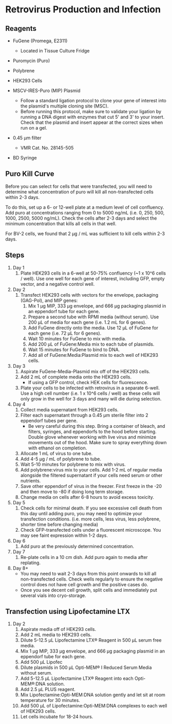 # Retrovirus Production and Infection

## Reagents

* FuGene (Promega, E2311)
    * Located in Tissue Culture Fridge

* Puromycin (Puro)

* Polybrene

* HEK293 Cells

* MSCV-IRES-Puro (MIP) Plasmid
    * Follow a standard ligation protocol to clone your gene of interest into
      the plasmid's multiple cloning site (MSC).
    * Before running this protocol, make sure to validate your ligation by
      running a DNA digest with enzymes that cut 5' and 3' to your insert.
      Check that the plasmid and insert appear at the correct sizes when run
      on a gel.

* 0.45 μm filter
    * VMR Cat. No. 28145-505

* BD Syringe

## Puro Kill Curve

Before you can select for cells that were transfected, you will need to
determine what concentration of puro will kill all non-transfected cells within
2-3 days.

To do this, set up a 6- or 12-well plate at a medium level of cell confluency.
Add puro at concentrations ranging from 0 to 5000 ng/mL (i.e. 0, 250, 500, 1000,
2500, 5000 ng/mL). Check the cells after 2-3 days and select the minimum
concentration that kills all cells in that well.

For BV-2 cells, we found that 2 μg / mL was sufficient to kill cells within 2-3
days.

## Steps

1. Day 1
    1. Plate HEK293 cells in a 6-well at 50-75% confluency (~1 x 10^6 cells / well).
       Use one well for each gene of interest, including GFP, empty vector, and
       a negative control well.
2. Day 2
    1. Transfect HEK293 cells with vectors for the envelope, packaging (GAG-Pol),
       and MIP genes:
        1. Mix 1 μg MIP, 333 μg envelope, and 666 μg packaging plasmid in an
           eppendorf tube for each gene.
        2. Prepare a second tube with RPMI media (without serum). Use 200 μL of
           media for each gene (i.e. 1.2 mL for 6 genes).
        3. Add FuGene directly onto the media. Use 12 μL of FuGene for each gene
           (i.e. 72 μL for 6 genes).
        4. Wait 10 minutes for FuGene to mix with media.
        5. Add 200 μL of FuGene:Media mix to each tube of plasmids.
        6. Wait 15 minutes for FuGene to bind to DNA.
        7. Add all of FuGene:Media:Plasmid mix to each well of HEK293 cells.
3. Day 3
    1. Aspirate FuGene-Media-Plasmid mix off of the HEK293 cells.
    2. Add 2 mL of complete media onto the HEK293 cells.
        * If using a GFP control, check HEK cells for fluorescence.
    3. Plate your cells to be infected with retrovirus in a separate 6-well. Use
       a high cell number (i.e. 1 x 10^6 cells / well) as these cells will only
       grow in the well for 3 days and many will die during selection.
4. Day 4
    1. Collect media supernatant from HEK293 cells.
    2. Filter each supernatant through a 0.45 μm sterile filter into 2
       eppendorf tubes per gene.
        * Be very careful during this step. Bring a container of bleach, and
          filters, syringes, and eppendorfs to the hood before starting. Double
          glove whenever working with live virus and minimize movements out of
          the hood. Make sure to spray everything down with ethanol on
          completion.
    3. Allocate 1 mL of virus to one tube.
    4. Add 4-5 μg / mL of polybrene to tube.
    5. Wait 5-10 minutes for polybrene to mix with virus.
    6. Add polybrene:virus mix to your cells. Add 1-2 mL of regular media
       alongside the filtered supernatant if your cells need serum or other
       nutrients.
    7. Save other eppendorf of virus in the freezer. First freeze in the -20 and
       then move to -80 if doing long term storage.
    8. Change media on cells after 6-8 hours to avoid excess toxicity.
5. Day 5
    1. Check cells for minimal death. If you see excessive cell death from this
       day until adding puro, you may need to optimize your transfection
       conditions. (i.e. more cells, less virus, less polybrene, shorter time
       before changing media)
    2. Check GFP-transfected cells under a fluorescent microscope. You may see
       faint expression within 1-2 days.
6. Day 6
    1. Add puro at the previously determined concentration.
7. Day 7
    1. Re-plate cells in a 10 cm dish. Add puro again to media after replating.
8. Day 8+
    * You may need to wait 2-3 days from this point onwards to kill all
       non-transfected cells. Check wells regularly to ensure the negative
       control does not have cell growth and the positive cases do.
    * Once you see decent cell growth, split cells and immediately put several
      vials into cryo-storage.

## Transfection using Lipofectamine LTX

1. Day 2
    1. Aspirate media off of HEK293 cells.
    2. Add 2 mL media to HEK293 cells.
    3. Dilute 5-12.5 μL Lipofectamine LTX® Reagent in 500 μL serum free media.
    3. Mix 1 μg MIP, 333 μg envelope, and 666 μg packaging plasmid in an
       eppendorf tube for each gene.
    4. Add 500 μL Lipofec
    4. Dilute plasmids in 500 μL Opti-MEM® I Reduced Serum Media without serum.
    5. Add 5-12.5 μL Lipofectamine LTX® Reagent into each Opti-MEM®:DNA solution.
    6. Add 2.5 μL PLUS reagent.
    6. Mix Lipofectamine:Opti-MEM:DNA solution gently and let sit at room
       temperature for 30 minutes.
    7. Add 500 μL of Lipofectamine:Opti-MEM:DNA complexes to each well of HEK293
       cells.
    8. Let cells incubate for 18-24 hours.
